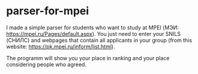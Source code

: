 # parser-for-mpei

I made a simple parser for students who want to study at MPEI (МЭИ: https://mpei.ru/Pages/default.aspx).
You just need to enter your SNILS (СНИЛС) and webpages that contain all applicants in your group (from this website: https://pk.mpei.ru/inform/list.html).

The programm will show you your place in ranking and your place considering people who agreed.
